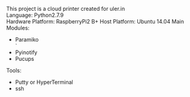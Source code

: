 This project is a cloud printer created for uler.in<br>
Language: Python2.7.9<br>
Hardware Platform: RaspberryPi2 B+
Host Platform: Ubuntu 14.04
Main Modules:
<ul>
<li>Paramiko </li>`
<li>Pyinotify</li>
<li>Pucups</li>
</ul>

Tools:
<ul>
<li>Putty or HyperTerminal </li>
<li>ssh</li>
</ul>
